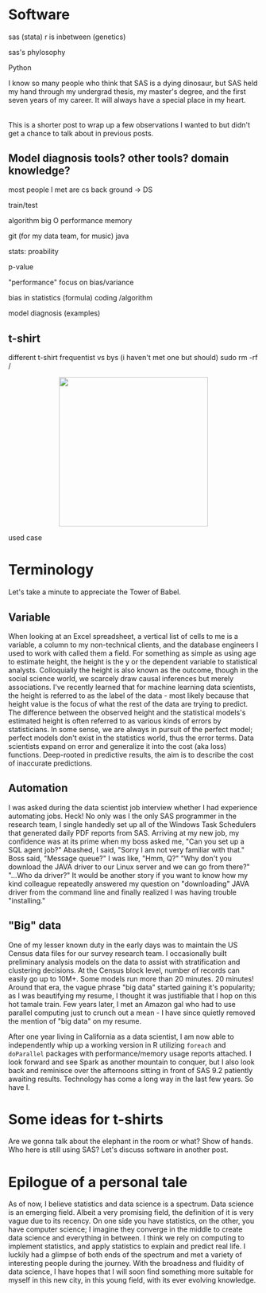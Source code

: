 









# Software


sas
(stata)
r is inbetween  (genetics)

sas's phylosophy


Python

I know so many people who think that SAS is a dying dinosaur, but SAS held my hand through my undergrad thesis, my master's degree, and the first seven years of my career. It will always have a special place in my heart.


######

This is a shorter post to wrap up a few observations I wanted to but didn't get a chance to talk about in previous posts.


## Model diagnosis tools? other tools? domain knowledge?

most people I met are cs back ground -> DS


train/test

algorithm
big O
performance memory

git (for my data team, for music)
java




stats:
proability

p-value

"performance"
focus on bias/variance

bias in statistics (formula)
coding /algorithm

model diagnosis
(examples)






## t-shirt

different t-shirt
frequentist vs bys
(i haven't met one but should)
sudo rm -rf /

<div style="text-align:center"><img src="./nopvalue.png" width="300"></div>


used case



# Terminology

Let's take a minute to appreciate the Tower of Babel.

## Variable

When looking at an Excel spreadsheet, a vertical list of cells to me is a variable, a column to my non-technical clients, and the database engineers I used to work with called them a field. For something as simple as using age to estimate height, the height is the y or the dependent variable to statistical analysts. Colloquially the height is also known as the outcome, though in the social science world, we scarcely draw causal inferences but merely associations. I've recently learned that for machine learning data scientists, the height is referred to as the label of the data - most likely because that height value is the focus of what the rest of the data are trying to predict. The difference between the observed height and the statistical models's estimated height is often referred to as various kinds of errors by statisticians. In some sense, we are always in pursuit of the perfect model; perfect models don't exist in the statistics world, thus the error terms. Data scientists expand on error and generalize it into the cost (aka loss) functions. Deep-rooted in predictive results, the aim is to describe the cost of inaccurate predictions.

## Automation

I was asked during the data scientist job interview whether I had experience automating jobs. Heck! No only was I the only SAS programmer in the research team, I single handedly set up all of the Windows Task Schedulers that generated daily PDF reports from SAS. Arriving at my new job, my confidence was at its prime when my boss asked me, "Can you set up a SQL agent job?" Abashed, I said, "Sorry I am not very familiar with that." Boss said, "Message queue?" I was like, "Hmm, Q?" "Why don't you download the JAVA driver to our Linux server and we can go from there?" "...Who da driver?" It would be another story if you want to know how my kind colleague repeatedly answered my question on "downloading" JAVA driver from the command line and finally realized I was having trouble "installing."

## "Big" data

One of my lesser known duty in the early days was to maintain the US Census data files for our survey research team. I occasionally built preliminary analysis models on the data to assist with stratification and clustering decisions. At the Census block level, number of records can easily go up to 10M+. Some models run more than 20 minutes. 20 minutes! Around that era, the vague phrase "big data" started gaining it's popularity; as I was beautifying my resume, I thought it was justifiable that I hop on this hot tamale train. Few years later, I met an Amazon gal who had to use parallel computing just to crunch out a mean - I have since quietly removed the mention of "big data" on my resume.

After one year living in California as a data scientist, I am now able to independently whip up a working version in R utilizing ```foreach``` and ```doParallel``` packages with performance/memory usage reports attached. I look forward and see Spark as another mountain to conquer, but I also look back and reminisce over the afternoons sitting in front of SAS 9.2 patiently awaiting results. Technology has come a long way in the last few years. So have I.

# Some ideas for t-shirts



Are we gonna talk about the elephant in the room or what? Show of hands. Who here is still using SAS? Let's discuss software in another post.



# Epilogue of a personal tale

As of now, I believe statistics and data science is a spectrum. Data science is an emerging field. Albeit a very promising field, the definition of it is very vague due to its recency. On one side you have statistics, on the other, you have computer science; I imagine they converge in the middle to create data science and everything in between. I think we rely on computing to implement statistics, and apply statistics to explain and predict real life. I luckily had a glimpse of both ends of the spectrum and met a variety of interesting people during the journey. With the broadness and fluidity of data science, I have hopes that I will soon find something more suitable for myself in this new city, in this young field, with its ever evolving knowledge.
